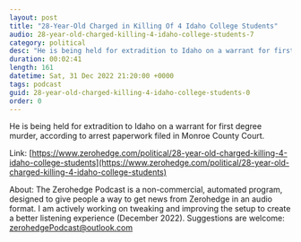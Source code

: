 ```yaml
---
layout: post
title: "28-Year-Old Charged in Killing Of 4 Idaho College Students"
audio: 28-year-old-charged-killing-4-idaho-college-students-7
category: political
desc: "He is being held for extradition to Idaho on a warrant for first degree murder, according to arrest paperwork filed in Monroe County Court."
duration: 00:02:41
length: 161
datetime: Sat, 31 Dec 2022 21:20:00 +0000
tags: podcast
guid: 28-year-old-charged-killing-4-idaho-college-students-0
order: 0
---
```

He is being held for extradition to Idaho on a warrant for first degree murder, according to arrest paperwork filed in Monroe County Court.

Link: [https://www.zerohedge.com/political/28-year-old-charged-killing-4-idaho-college-students](https://www.zerohedge.com/political/28-year-old-charged-killing-4-idaho-college-students)

About: The Zerohedge Podcast is a non-commercial, automated program, designed to give people a way to get news from Zerohedge in an audio format.  I am actively working on tweaking and improving the setup to create a better listening experience (December 2022).  Suggestions are welcome: [zerohedgePodcast@outlook.com](mailto:zerohedgePodcast@outlook.com)